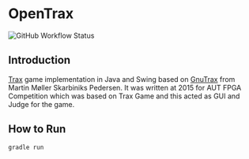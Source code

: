 # OpenTrax

![GitHub Workflow Status](https://img.shields.io/github/workflow/status/1995parham/OpenTrax/build?label=build&logo=github&style=flat-square)

## Introduction

[Trax](http://www.traxgame.com/) game implementation in Java and Swing based on [GnuTrax](https://github.com/MartinMSPedersen/GnuTrax)
from Martin Møller Skarbiniks Pedersen.
It was written at 2015 for AUT FPGA Competition which was based on Trax Game and this acted as GUI and Judge for the game.

## How to Run

```sh
gradle run
```
